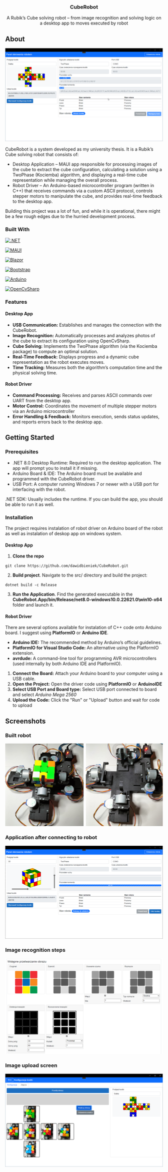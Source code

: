 <div align="center">
<h3 align="center">CubeRobot</h3>
  <p align="center">
    A Rubik’s Cube solving robot – from image recognition and solving logic on a desktop app to moves executed by robot
  </p>
</div>

<!-- ABOUT -->
## About
![Screenshot of aplication][app-screenshot]

CubeRobot is a system developed as my university thesis. It is a Rubik’s Cube solving robot that consists of:
* Desktop Application – MAUI app responsible for processing images of the cube to extract the cube configuration, calculating a solution using a TwoPhase (Kociemba) algorithm, and displaying a real-time cube representation while managing the overall process.
* Robot Driver – An Arduino-based microcontroller program (written in C++) that receives commands via a custom ASCII protocol, controls stepper motors to manipulate the cube, and provides real-time feedback to the desktop app.

Building this project was a lot of fun, and while it is operational, there might be a few rough edges due to the hurried development process.

### Built With
[![.NET][dotnet-badge]][dotnet-url]

[![MAUI][maui-badge]][maui-url]

[![Blazor][blazor-badge]][blazor-url]

[![Bootstrap][bootstrap-badge]][bootstrap-url]

[![Arduino][arduino-badge]][arduino-url]

[![OpenCvSharp][opencv-badge]][opencv-url]

### Features
#### Desktop App
* **USB Communication:** Establishes and manages the connection with the CubeRobot.
* **Image Recognition:** Automatically processes and analyzes photos of the cube to extract its configuration using OpenCvSharp.
* **Cube Solving:** Implements the TwoPhase algorithm (via the Kociemba package) to compute an optimal solution.
* **Real-Time Feedback:** Displays progress and a dynamic cube representation as the robot executes moves.
* **Time Tracking:** Measures both the algorithm’s computation time and the physical solving time.
#### Robot Driver
* **Command Processing:** Receives and parses ASCII commands over UART from the desktop app.
* **Motor Control:** Coordinates the movement of multiple stepper motors via an Arduino microcontroller
* **Error Handling & Feedback:** Monitors execution, sends status updates, and reports errors back to the desktop app.

<!-- GETTING STARTED -->
## Getting Started
### Prerequisites
* .NET 8.0 Desktop Runtime: Required to run the desktop application. The app will prompt you to install it if missing.
* Arduino Board & IDE: The Arduino board must be available and programmed with the CubeRobot driver.
* USB Port: A computer running Windows 7 or newer with a USB port for interfacing with the robot.

.NET SDK: Usually includes the runtime. If you can build the app, you should be able to run it as well.

### Installation
The project requires instalation of robot driver on Arduino board of the robot as well as instalation of deskop app on windows system.
#### Desktop App
1. **Clone the repo**
```
git clone https://github.com/dawidbieniek/CubeRobot.git
```
2. **Build project**. Navigate to the src/ directory and build the project:
```
dotnet build -c Release
```
3. **Run the Application**. Find the generated executable in the **CubeRobot.App/bin/Release/net8.0-windows10.0.22621.0\win10-x64** folder and launch it.

#### Robot Driver
There are several options available for instalation of C++ code onto Arduino board. I suggest using **PlatformIO** or **Arduino IDE**.
* **Arduino IDE:** The recommended method by Arduino’s official guidelines.
* **PlatformIO for Visual Studio Code:** An alternative using the PlatformIO extension.
* **avrdude:** A command-line tool for programming AVR microcontrollers (used internally by both Arduino IDE and PlatformIO).

1. **Connect the Board:** Attach your Arduino board to your computer using a USB cable.
2. **Open the Project:** Open the driver code using **PlatformIO** or **ArduinoIDE**
3. **Select USB Port and Board type:** Select USB port connected to board and select _Arduino Mega 2560_
4. **Upload the Code:** Click the "Run" or "Upload" button and wait for code to upload

## Screenshots
### Built robot
![Robot][ss-robot]
### Application after connecting to robot
![Setup][ss-setup]
### Image recognition steps
![Steps][ss-irSteps]
### Image upload screen
![Image upload][ss-uploading]

<!-- MARKDOWN LINKS & IMAGES -->
<!-- https://www.markdownguide.org/basic-syntax/#reference-style-links -->
[app-screenshot]: img/duringWork.png
[dotnet-badge]: https://img.shields.io/badge/.NET-512BD4?style=for-the-badge&logo=dotnet&logoColor=white
[dotnet-url]: https://dotnet.microsoft.com/en-us/
[bootstrap-badge]: https://img.shields.io/badge/Bootstrap-7952B3?style=for-the-badge&logo=bootstrap&logoColor=white
[bootstrap-url]: https://getbootstrap.com
[blazor-badge]: https://img.shields.io/badge/Blazor-512BD4?style=for-the-badge&logo=blazor&logoColor=white
[blazor-url]: https://learn.microsoft.com/en-us/aspnet/core/blazor/?view=aspnetcore-9.0
[maui-badge]: https://img.shields.io/badge/MAUI-512BD4?style=for-the-badge
[maui-url]: https://github.com/dotnet/maui
[arduino-badge]: https://img.shields.io/badge/Arduino-00878F?style=for-the-badge&logo=arduino&logoColor=white
[arduino-url]: https://www.arduino.cc/
[opencv-badge]: https://img.shields.io/badge/opencvsharp-5C3EE8?style=for-the-badge
[opencv-url]: https://github.com/shimat/opencvsharp

[ss-setup]: img/setup.png
[ss-irSteps]: img/irSteps.png
[ss-uploading]: img/uploading.png
[ss-robot]: img/robot.png
